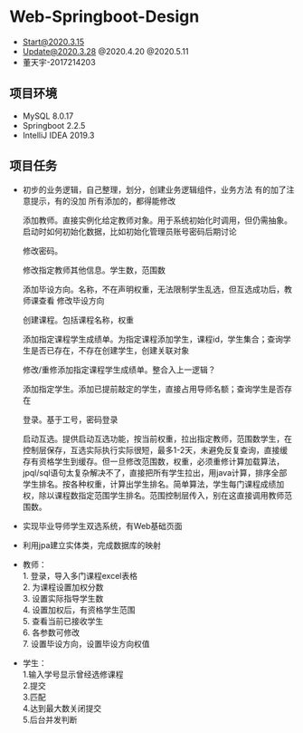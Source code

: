 # Web-Springboot-Design
+ Start@2020.3.15
+ Update@2020.3.28 @2020.4.20 @2020.5.11
+ 董天宇-2017214203
## 项目环境
+ MySQL 8.0.17
+ Springboot 2.2.5
+ IntelliJ IDEA 2019.3
## 项目任务
+ 初步的业务逻辑，自己整理，划分，创建业务逻辑组件，业务方法
  有的加了注意提示，有的没加
  所有添加的，都得能修改

  添加教师。直接实例化给定教师对象。用于系统初始化时调用，但仍需抽象。启动时如何初始化数据，比如初始化管理员账号密码后期讨论

  修改密码。

  修改指定教师其他信息。学生数，范围数

  添加毕设方向。名称，不在声明权重，无法限制学生乱选，但互选成功后，教师课查看
  修改毕设方向

  创建课程。包括课程名称，权重

  添加指定课程学生成绩单。为指定课程添加学生，课程id，学生集合；查询学生是否已存在，不存在创建学生，创建关联对象

  修改/重修添加指定课程学生成绩单。整合入上一逻辑？

  添加指定学生。添加已提前敲定的学生，直接占用导师名额；查询学生是否存在

  登录。基于工号，密码登录

  启动互选。提供启动互选功能，按当前权重，拉出指定教师，范围数学生，在控制层保存，互选实际执行实际很短，最多1-2天，未避免反复查询，直接缓存有资格学生到缓存。但一旦修改范围数，权重，必须重修计算加载算法，jpql/sql语句太复杂解决不了，直接把所有学生拉出，用java计算，排序全部学生排名。按各种权重，计算出学生排名。简单算法，学生每门课程成绩加权，除以课程数指定范围学生排名。范围控制层传入，别在这直接调用教师范围数。
+ 实现毕业导师学生双选系统，有Web基础页面
+ 利用jpa建立实体类，完成数据库的映射
 + 教师：   
        1. 登录，导入多门课程excel表格     
        2. 为课程设置加权分数    
        3. 设置实际指导学生数    
        4. 设置加权后，有资格学生范围    
        5. 查看当前已接收学生    
        6. 各参数可修改   
        7. 设置毕设方向，设置毕设方向权值
 + 学生：   
        1.输入学号显示曾经选修课程  
        2.提交    
        3.匹配    
        4.达到最大数关闭提交  
        5.后台并发判断   
